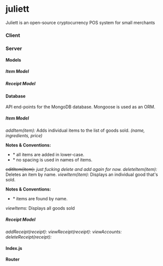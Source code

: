 # juliett
Juliett is an open-source cryptocurrency POS system for small merchants



### Client

### Server


#### Models

##### Item Model

##### Receipt Model

#### Database
API end-points for the MongoDB database. Mongoose is used as an ORM.

##### Item Model

*addItem(item):* Adds individual items to the list of goods sold. *(name, ingredients, price)*


**Notes & Conventions:**
<ul>
  <li> * all items are added in lower-case. </li>
  <li> * no spacing is used in names of items. </li>
</ul>

~~editItem(item):~~ *just fucking delete and add again for now.*
*deleteItem(item):* Deletes an item by name.
*viewItem(item):* Displays an individual good that's sold.

**Notes & Conventions:**
<ul>
  <li> * items are found by name. </li>

</ul>

*viewItems:* Displays all goods sold

##### Receipt Model

*addReceipt(receipt):*
*viewReceipt(receipt):*
*viewAccounts:*
*deleteReceipt(receipt):*




#### Index.js

#### Router
